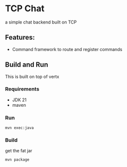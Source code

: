 # TCP Chat
a simple chat backend built on TCP

## Features:
- Command framework to route and register commands

## Build and Run
This is built on top of vertx

### Requirements
- JDK 21
- maven

### Run
```shell
mvn exec:java
```

### Build
get the fat jar
```shell
mvn package
```
